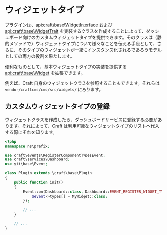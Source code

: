 # ウィジェットタイプ

プラグインは、<api:craft\base\WidgetInterface> および <api:craft\base\WidgetTrait> を実装するクラスを作成することによって、ダッシュボード向けのカスタムウィジェットタイプを提供できます。そのクラスは（静的メソッドで）ウィジェットタイプについて様々なことを伝える手段として、さらに、そのタイプのウィジェットが一緒にインスタンス化されるであろうモデルとしての両方の役割を果たします。

便利なものとして、基本ウィジェットタイプの実装を提供する <api:craft\base\Widget> を拡張できます。

例えば、Craft 自身のウィジェットクラスを参照することもできます。それらは `vendor/craftcms/cms/src/widgets/` にあります。

## カスタムウィジェットタイプの登録

ウィジェットクラスを作成したら、ダッシュボードサービスに登録する必要があります。それによって、Craft は利用可能なウィジェットタイプのリストへ代入する際にそれを知ります。

```php
<?php
namespace ns\prefix;

use craft\events\RegisterComponentTypesEvent;
use craft\services\Dashboard;
use yii\base\Event;

class Plugin extends \craft\base\Plugin
{
    public function init()
    {
        Event::on(Dashboard::class, Dashboard::EVENT_REGISTER_WIDGET_TYPES, function(RegisterComponentTypesEvent $event) {
            $event->types[] = MyWidget::class;
        });

        // ...
    }

    // ...
}
```